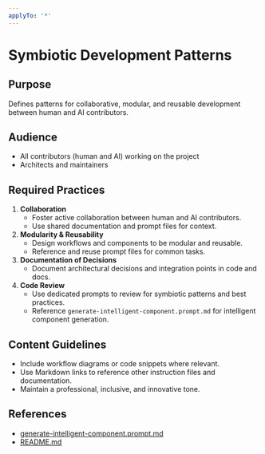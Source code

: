 ```yaml
---
applyTo: '*'
---
```

# Symbiotic Development Patterns

## Purpose
Defines patterns for collaborative, modular, and reusable development between human and AI contributors.

## Audience
- All contributors (human and AI) working on the project
- Architects and maintainers

## Required Practices
1. **Collaboration**
   - Foster active collaboration between human and AI contributors.
   - Use shared documentation and prompt files for context.
2. **Modularity & Reusability**
   - Design workflows and components to be modular and reusable.
   - Reference and reuse prompt files for common tasks.
3. **Documentation of Decisions**
   - Document architectural decisions and integration points in code and docs.
4. **Code Review**
   - Use dedicated prompts to review for symbiotic patterns and best practices.
   - Reference `generate-intelligent-component.prompt.md` for intelligent component generation.

## Content Guidelines
- Include workflow diagrams or code snippets where relevant.
- Use Markdown links to reference other instruction files and documentation.
- Maintain a professional, inclusive, and innovative tone.

## References
- [generate-intelligent-component.prompt.md](../prompts/generate-intelligent-component.prompt.md)
- [README.md](../../README.md)